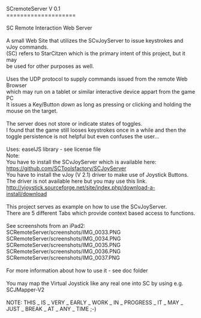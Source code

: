 SCremoteServer V 0.1<br>
====================<br>
<br>
SC Remote Interaction Web Server <br>
<br>
A small Web Site that utilizes the SCvJoyServer to issue keystrokes and vJoy commands.<br>
(SC) refers to StarCitzen which is the primary intent of this project, but it may <br>
be used for other purposes as well.<br>
<br>
Uses the UDP protocol to supply commands issued from the remote Web Browser<br>
which may run on a tablet or similar interactive device appart from the game PC<br>
It issues a Key/Button _down_ as long as pressing or clicking and holding the mouse on the target.<br>
<br>
The server does not store or indicate states of toggles.<br>
I found that the game still looses keystrokes once in a while and then the<br>
toggle persistence is not helpful but even confuses the user...<br>
<br>
Uses: easelJS library - see license file
<br>
Note: <br>
You have to install the SCvJoyServer which is available here:<br>
https://github.com/SCToolsfactory/SCJoyServer
<br>
You have to install the vJoy (V 2.1) driver to make use of Joystick Buttons.<br>
The driver is not available here but you may use this link.<br>
http://vjoystick.sourceforge.net/site/index.php/download-a-install/download    <br>
<br>
This project serves as example on how to use the SCvJoyServer.<br>
There are 5 different Tabs which provide context based access to functions.<br>
<br>
See screenshots from an iPad2:<br>
SCRemoteServer/screenshots/IMG_0033.PNG<br>
SCRemoteServer/screenshots/IMG_0034.PNG<br>
SCRemoteServer/screenshots/IMG_0035.PNG<br>
SCRemoteServer/screenshots/IMG_0036.PNG<br>
SCRemoteServer/screenshots/IMG_0037.PNG<br>
<br>
For more information about how to use it - see doc folder<br>
<br>
You may map the Virtual Joystick like any real one into SC by using e.g. SCJMapper-V2<br>
<br>
NOTE: THIS _ IS _ VERY _ EARLY _ WORK _ IN _ PROGRESS _ IT _ MAY _ JUST _ BREAK _ AT _ ANY _ TIME ;-)<br>
<br>


